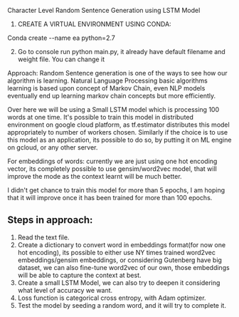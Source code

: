 Character Level Random Sentence Generation using LSTM Model

1. CREATE A VIRTUAL ENVIRONMENT USING CONDA:

Conda create --name ea python=2.7

2. Go to console run python main.py, it already have default filename and weight file. You can change it

Approach:
Random Sentence generation is one of the ways to see how our algorithm is learning. Natural Language Processing basic algorithms learning is based upon concept of Markov Chain, even NLP models eventually end up learning markov chain concepts but more efficiently. 

Over here we will be using a Small LSTM model which is processing 100 words at one time. It's possible to train this model in distributed environment on google cloud platform, as tf.estimator distributes this model appropriately to number of workers chosen. Similarly if the choice is to use this model as an application, its possible to do so, by putting it on ML engine on gcloud, or any other server.

For embeddings of words: currently we are just using one hot encoding vector, its completely possible to use gensim/word2vec model, that will improve the mode as the context learnt will be much better.

I didn't get chance to train this model for more than 5 epochs, I am hoping that it will improve once it has been trained for more than 100 epochs.

Steps in approach:
---------------------
1. Read the text file.
2. Create a dictionary to convert word in embeddings format(for now one hot encoding), its possible to either use NY times trained word2vec embeddings/gensim embeddings, or considering Gutenberg have big dataset, we can also fine-tune word2vec of our own, those embeddings will be able to capture the context at best.
3. Create a small LSTM Model, we can also try to deepen it considering what level of accuracy we want.
4. Loss function is categorical cross entropy, with Adam optimizer.
5. Test the model by seeding a random word, and it will try to complete it.



